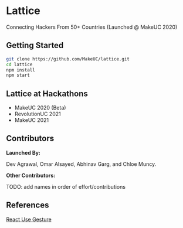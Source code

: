 # Lattice
Connecting Hackers From 50+ Countries (Launched @ MakeUC 2020)

## Getting Started

```sh
git clone https://github.com/MakeUC/lattice.git
cd lattice
npm install
npm start
```

## Lattice at Hackathons
- MakeUC 2020 (Beta)
- RevolutionUC 2021
- MakeUC 2021

## Contributors
**Launched By:**

Dev Agrawal, Omar Alsayed, Abhinav Garg, and Chloe Muncy.

**Other Contributors:**

TODO: add names in order of effort/contributions

## References

[React Use Gesture](https://use-gesture.netlify.app/)
